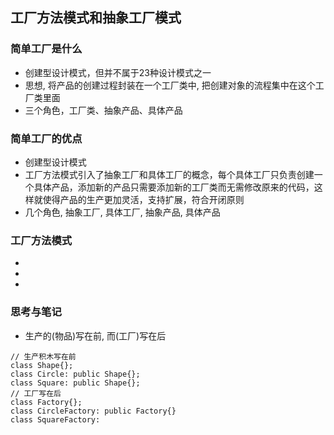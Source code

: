 ## 工厂方法模式和抽象工厂模式

### 简单工厂是什么
* 创建型设计模式，但并不属于23种设计模式之一
* 思想, 将产品的创建过程封装在一个工厂类中, 把创建对象的流程集中在这个工厂类里面
* 三个角色，工厂类、抽象产品、具体产品

### 简单工厂的优点
* 创建型设计模式
* 工厂方法模式引入了抽象工厂和具体工厂的概念，每个具体工厂只负责创建一个具体产品，添加新的产品只需要添加新的工厂类而无需修改原来的代码，这样就使得产品的生产更加灵活，支持扩展，符合开闭原则
* 几个角色, 抽象工厂, 具体工厂, 抽象产品, 具体产品

### 工厂方法模式
* 
* 
* 

### 思考与笔记
* 生产的(物品)写在前, 而(工厂)写在后
```
// 生产积木写在前
class Shape{};
class Circle: public Shape{};
class Square: public Shape{};
// 工厂写在后
class Factory{};
class CircleFactory: public Factory{}
class SquareFactory: 
```